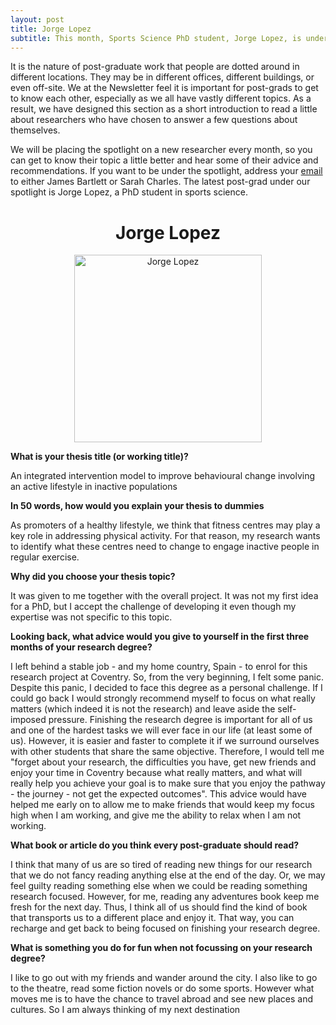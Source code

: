 ```yaml
---
layout: post
title: Jorge Lopez
subtitle: This month, Sports Science PhD student, Jorge Lopez, is under our spotlight.
---
```


It is the nature of post-graduate work that people are dotted around in different locations. They may be in different offices, different buildings, or even off-site. We at the Newsletter feel it is important for post-grads to get to know each other, especially as we all have vastly different topics. As a result, we have designed this section as a short introduction to read a little about researchers who have chosen to answer a few questions about themselves.

We will be placing the spotlight on a new researcher every month, so you can get to know their topic a little better and hear some of their advice and recommendations. If you want to be under the spotlight, address your [email](mailto:cov.pgrnewsletter+spotlight@gmail.com) to either James Bartlett or Sarah Charles. The latest post-grad under our spotlight is Jorge Lopez, a PhD student in sports science.

<center> <h1> Jorge Lopez </h1>
</center>


<center>
  <img src="{{ site.baseurl }}/img/Lopez-spotlight.jpg" alt="Jorge Lopez" width = "300" />
</center>

**What is your thesis title (or working title)?**

An integrated intervention model to improve behavioural change involving an active lifestyle in inactive populations

**In 50 words, how would you explain your thesis to dummies**

As promoters of a healthy lifestyle, we think that fitness centres may play a key role in addressing physical activity. For that reason, my research wants to identify what these centres need to change to engage inactive people in regular exercise.

**Why did you choose your thesis topic?**

It was given to me together with the overall project. It was not my first idea for a PhD, but I accept the challenge of developing it even though my expertise was not specific to this topic.

**Looking back, what advice would you give to yourself in the first three months of your research degree?**

I left behind a stable job - and my home country, Spain - to enrol for this research project at Coventry. So, from the very beginning, I felt some panic. Despite this panic, I decided to face this degree as a personal challenge.
If I could go back I would strongly recommend myself to focus on what really matters (which indeed it is not the research) and leave aside the self-imposed pressure.
Finishing the research degree is important for all of us and one of the hardest tasks we will ever face in our life (at least some of us). However, it is easier and faster to complete it if we surround ourselves with other students that share the same objective. Therefore, I would tell me "forget about your research, the difficulties you have, get new friends and enjoy your time in Coventry because what really matters, and what will really help you achieve your goal is to make sure that you enjoy the pathway - the journey - not get the expected outcomes". This advice would have helped me early on to allow me to make friends that would keep my focus high when I am working, and give me the ability to relax when I am not working.


**What book or article do you think every post-graduate should read?**

I think that many of us are so tired of reading new things for our research that we do not fancy reading anything else at the end of the day. Or, we may feel guilty reading something else when we could be reading something research focused. However, for me, reading any adventures book keep me fresh for the next day. Thus, I think all of us should find the kind of book that transports us to a different place and enjoy it. That way, you can recharge and get back to being focused on finishing your research degree.

**What is something you do for fun when not focussing on your research degree?**

I like to go out with my friends and wander around the city. I also like to go to the theatre, read some fiction novels or do some sports. However what moves me is to have the chance to travel abroad and see new places and cultures. So I am always thinking of my next destination
